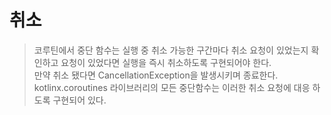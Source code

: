 # 취소
> 코루틴에서 중단 함수는 실행 중 취소 가능한 구간마다 취소 요청이 있었는지 확인하고 요청이 있었다면 실행을 즉시 취소하도록 구현되어야 한다.  
만약 취소 됐다면 CancellationException을 발생시키며 종료한다.  
kotlinx.coroutines 라이브러리의 모든 중단함수는 이러한 취소 요청에 대응 하도록 구현되어 있다.

